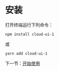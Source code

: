 # 安装

打开终端运行下列命令：

```
npm install cloud-ui-1
```

或

```
yarn add cloud-ui-1
```

下一节：[开始使用](#/doc/get-started)